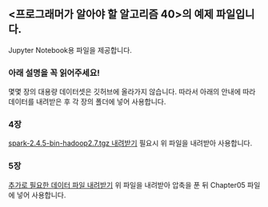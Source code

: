 ## <프로그래머가 알아야 할 알고리즘 40>의 예제 파일입니다.

Jupyter Notebook용 파일을 제공합니다. </br>


### 아래 설명을 꼭 읽어주세요!
몇몇 장의 대용량 데이터셋은 깃허브에 올라가지 않습니다. 
따라서 아래의 안내에 따라 데이터를 내려받은 후 각 장의 폴더에 넣어 사용합니다.

### 4장
[spark-2.4.5-bin-hadoop2.7.tgz 내려받기](https://github.com/gilbutITbook/080260/releases/download/prep/spark-2.4.5-bin-hadoop2.7.tgz)
필요시 위 파일을 내려받아 사용합니다.

### 5장
[추가로 필요한 데이터 파일 내려받기](https://github.com/gilbutITbook/080260/releases/download/prep/Chapter05_00.zip)
위 파일을 내려받아 압축을 푼 뒤 Chapter05 파일에 넣어 사용합니다.

